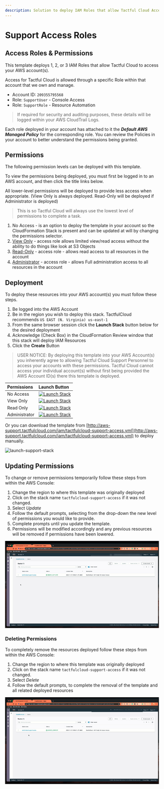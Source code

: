 ```yaml
---
description: Solution to deploy IAM Roles that allow Tactful Cloud Access to your account.
---
```


# Support Access Roles

## Access Roles & Permissions

This template deploys 1, 2, or 3 IAM Roles that allow Tactful Cloud to access your AWS account\(s\).

Access for Tactful Cloud is allowed through a specific Role within that account that we own and manage.

* Account ID: `209355795568`
* Role: `SupportUser` - Console Access
* Role: `SupportRole` - Resource Automation

> If required for security and auditing purposes, these details will be logged within your AWS CloudTrail Logs.

Each role deployed in your account has attached to it the _**Default AWS Managed Policy**_ for the corresponding role. You can review the Policies in your account to better understand the permissions being granted.

## Permissions

The following permission levels can be deployed with this template.

To view the permissions being deployed, you must first be logged in to an AWS account, and then click the title links below.

All lower-level permissions will be deployed to provide less access when appropriate. \(View Only is always deployed. Read-Only will be deployed if Administrator is deployed\)

> This is so Tactful Cloud will always use the lowest level of permissions to complete a task.

1. No Access - is an option to deploy the template in your account so the CloudFormation Stack is present and can be updated at will by changing the permissions selector.
2. [View Only](https://console.aws.amazon.com/iam/home?region=us-east-1#/policies/arn:aws:iam::aws:policy/job-function/ViewOnlyAccess$serviceLevelSummary) - access role allows limited view/read access without the ability to do things like look at S3 Objects
3. [Read-Only](https://console.aws.amazon.com/iam/home?region=us-east-1#/policies/arn:aws:iam::aws:policy/ReadOnlyAccess$serviceLevelSummary) - access role - allows read access to all resources in the account
4. [Administrator](https://console.aws.amazon.com/iam/home?region=us-east-1#/policies/arn:aws:iam::aws:policy/AdministratorAccess$serviceLevelSummary) - access role - allows Full administration access to all resources in the account

## Deployment

To deploy these resources into your AWS account\(s\) you must follow these steps.

1. Be logged into the AWS Account
2. Be in the region you wish to deploy this stack. TactfulCloud recommends `US EAST (N. Virginia) us-east-1`
3. From the same browser session click the **Launch Stack** button below for the desired deployment
4. Acknowledge \(Check Box\) in the CloudFormation Review window that this stack will deploy IAM Resources
5. Click the **Create** Button

> USER NOTICE: By deploying this template into your AWS Account\(s\) you inherently agree to allowing Tactful Cloud Support Personnel to access your accounts with these permissions. Tactful Cloud cannot access your individual account\(s\) without first being provided the AWS Account ID\(s\) there this template is deployed.

| Permissions | Launch Button |
| :--- | :--- |
| No Access | [![Launch Stack](https://s3.amazonaws.com/cloudformation-examples/cloudformation-launch-stack.png)](https://console.aws.amazon.com/cloudformation/home#/stacks/create/review?stackName=tactfulcloud-support-access&templateURL=https://s3.amazonaws.com/aws-support.tactfulcloud.com/iam/tactfulcloud-support-access.yml&param_Permissions=NoAccess) |
| View Only | [![Launch Stack](https://s3.amazonaws.com/cloudformation-examples/cloudformation-launch-stack.png)](https://console.aws.amazon.com/cloudformation/home#/stacks/create/review?stackName=tactfulcloud-support-access&templateURL=https://s3.amazonaws.com/aws-support.tactfulcloud.com/iam/tactfulcloud-support-access.yml&param_Permissions=ViewOnly) |
| Read Only | [![Launch Stack](https://s3.amazonaws.com/cloudformation-examples/cloudformation-launch-stack.png)](https://console.aws.amazon.com/cloudformation/home#/stacks/create/review?stackName=tactfulcloud-support-access&templateURL=https://s3.amazonaws.com/aws-support.tactfulcloud.com/iam/tactfulcloud-support-access.yml&param_Permissions=ReadOnly) |
| Administrator | [![Launch Stack](https://s3.amazonaws.com/cloudformation-examples/cloudformation-launch-stack.png)](https://console.aws.amazon.com/cloudformation/home#/stacks/create/review?stackName=tactfulcloud-support-access&templateURL=https://s3.amazonaws.com/aws-support.tactfulcloud.com/iam/tactfulcloud-support-access.yml&param_Permissions=Administrator) |

Or you can download the template from [http://aws-support.tactfulcloud.com/iam/tactfulcloud-support-access.yml](http://aws-support.tactfulcloud.com/iam/tactfulcloud-support-access.yml) to deploy manually.

![launch-support-stack](../.gitbook/assets/launch-support-stack.gif)

## Updating Permissions

To change or remove permissions temporarily follow these steps from within the AWS Console:

1. Change the region to where this template was originally deployed
2. Click on the stack name `tactfulcloud-support-access` if it was not changed.
3. Select _Update_
4. Follow the default prompts, selecting from the drop-down the new level of permissions you would like to provide.
5. Complete prompts until you update the template.
6. Permissions will be modified accordingly and any previous resources will be removed if permissions have been lowered.

![update-support-stack](../.gitbook/assets/update-support-stack.gif)

### Deleting Permissions

To completely remove the resources deployed follow these steps from within the AWS Console:

1. Change the region to where this template was originally deployed
2. Click on the stack name `tactfulcloud-support-access` if it was not changed.
3. Select _Delete_
4. Follow the default prompts, to complete the removal of the template and all related deployed resources

![delete-support-stack](../.gitbook/assets/delete-support-stack.gif)

